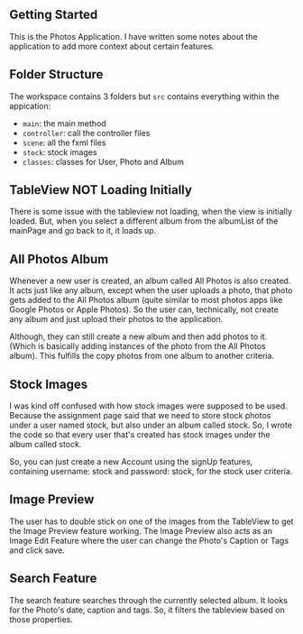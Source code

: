## Getting Started

This is the Photos Application. I have written some notes about the application to add more context about certain features. 

## Folder Structure

The workspace contains 3 folders but `src` contains everything within the appication:

- `main`: the main method
- `controller`: call the controller files 
- `scene`: all the fxml files 
- `stock`: stock images
- `classes`: classes for User, Photo and Album

## TableView NOT Loading Initially

There is some issue with the tableview not loading, when the view is initially loaded. But, when you select a different album from the albumList of the mainPage and go back to it, it loads up.

## All Photos Album

Whenever a new user is created, an album called All Photos is also created. It acts just like any album, except when the user uploads a photo, that photo gets added to the All Photos album (quite similar to most photos apps like Google Photos or Apple Photos). So the user can, technically, not create any album and just upload their photos to the application. 

Although, they can still create a new album and then add photos to it. (Which is basically adding instances of the photo from the All Photos album). This fulfills the copy photos from one album to another criteria.

## Stock Images

I was kind off confused with how stock images were supposed to be used. Because the assignment page said that we need to store stock photos under a user named stock, but also under an album called stock. So, I wrote the code so that every user that's created has stock images under the album called stock. 

So, you can just create a new Account using the signUp features, containing username: stock and password: stock, for the stock user criteria.

## Image Preview

The user has to double stick on one of the images from the TableView to get the Image Preview feature working. The Image Preview also acts as an Image Edit Feature where the user can change the Photo's Caption or Tags and click save. 

## Search Feature

The search feature searches through the currently selected album. It looks for the Photo's date, caption and tags. So, it filters the tableview based on those properties. 